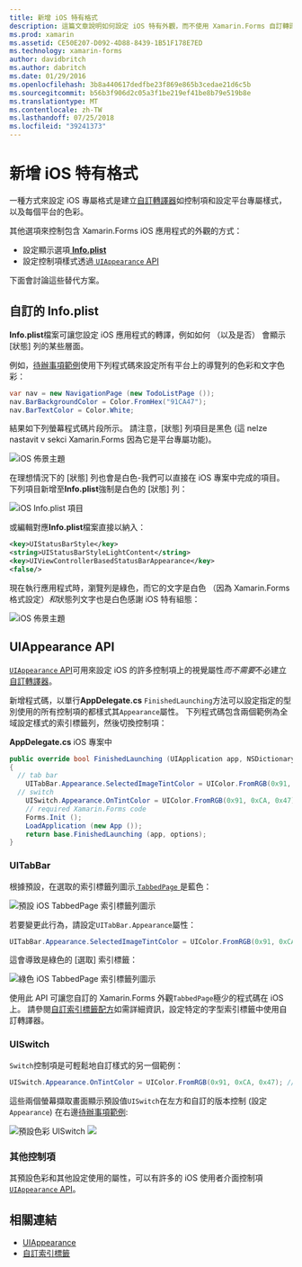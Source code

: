 ```yaml
---
title: 新增 iOS 特有格式
description: 這篇文章說明如何設定 iOS 特有外觀，而不使用 Xamarin.Forms 自訂轉譯器。
ms.prod: xamarin
ms.assetid: CE50E207-D092-4D88-8439-1B51F178E7ED
ms.technology: xamarin-forms
author: davidbritch
ms.author: dabritch
ms.date: 01/29/2016
ms.openlocfilehash: 3b8a440617dedfbe23f869e865b3cedae21d6c5b
ms.sourcegitcommit: b56b3f906d2c05a3f1be219ef41be8b79e519b8e
ms.translationtype: MT
ms.contentlocale: zh-TW
ms.lasthandoff: 07/25/2018
ms.locfileid: "39241373"
---
```

# <a name="adding-ios-specific-formatting"></a>新增 iOS 特有格式

一種方式來設定 iOS 專屬格式是建立[自訂轉譯器](~/xamarin-forms/app-fundamentals/custom-renderer/index.md)如控制項和設定平台專屬樣式，以及每個平台的色彩。

其他選項來控制包含 Xamarin.Forms iOS 應用程式的外觀的方式：

* 設定顯示選項[ **Info.plist**](#info-plist)
* 設定控制項樣式透過[ `UIAppearance` API](#uiappearance)

下面會討論這些替代方案。

<a name="info-plist"/>

## <a name="customizing-infoplist"></a>自訂的 Info.plist

**Info.plist**檔案可讓您設定 iOS 應用程式的轉譯，例如如何 （以及是否） 會顯示 [狀態] 列的某些層面。

例如，[待辦事項範例](https://developer.xamarin.com/samples/xamarin-forms/Todo/)使用下列程式碼來設定所有平台上的導覽列的色彩和文字色彩：

```csharp
var nav = new NavigationPage (new TodoListPage ());
nav.BarBackgroundColor = Color.FromHex("91CA47");
nav.BarTextColor = Color.White;
```

結果如下列螢幕程式碼片段所示。 請注意，[狀態] 列項目是黑色 (這 nelze nastavit v sekci Xamarin.Forms 因為它是平台專屬功能)。

![](theme-images/status-default-sml.png "iOS 佈景主題")

在理想情況下的 [狀態] 列也會是白色-我們可以直接在 iOS 專案中完成的項目。 下列項目新增至**Info.plist**強制是白色的 [狀態] 列：

![](theme-images/info-plist.png "iOS Info.plist 項目")

或編輯對應**Info.plist**檔案直接以納入：

```xml
<key>UIStatusBarStyle</key>
<string>UIStatusBarStyleLightContent</string>
<key>UIViewControllerBasedStatusBarAppearance</key>
<false/>
```

現在執行應用程式時，瀏覽列是綠色，而它的文字是白色 （因為 Xamarin.Forms 格式設定）*和*狀態列文字也是白色感謝 iOS 特有組態：

![](theme-images/status-white-sml.png "iOS 佈景主題")

<a name="uiappearance"/>

## <a name="uiappearance-api"></a>UIAppearance API

[ `UIAppearance` API](~/ios/user-interface/ios-ui/introduction-to-the-appearance-api.md)可用來設定 iOS 的許多控制項上的視覺屬性*而不需要*不必建立[自訂轉譯器](~/xamarin-forms/app-fundamentals/custom-renderer/index.md)。

新增程式碼，以單行**AppDelegate.cs** `FinishedLaunching`方法可以設定指定的型別使用的所有控制項的都樣式其`Appearance`屬性。 下列程式碼包含兩個範例為全域設定樣式的索引標籤列，然後切換控制項：

**AppDelegate.cs** iOS 專案中

```csharp
public override bool FinishedLaunching (UIApplication app, NSDictionary options)
{
  // tab bar
    UITabBar.Appearance.SelectedImageTintColor = UIColor.FromRGB(0x91, 0xCA, 0x47); // green
  // switch
    UISwitch.Appearance.OnTintColor = UIColor.FromRGB(0x91, 0xCA, 0x47); // green
    // required Xamarin.Forms code
    Forms.Init ();
    LoadApplication (new App ());
    return base.FinishedLaunching (app, options);
}
```

### <a name="uitabbar"></a>UITabBar

根據預設，在選取的索引標籤列圖示[ `TabbedPage` ](~/xamarin-forms/app-fundamentals/navigation/tabbed-page.md)是藍色：

![](theme-images/tabbar-default.png "預設 iOS TabbedPage 索引標籤列圖示")

若要變更此行為，請設定`UITabBar.Appearance`屬性：

```csharp
UITabBar.Appearance.SelectedImageTintColor = UIColor.FromRGB(0x91, 0xCA, 0x47); // green
```

這會導致是綠色的 [選取] 索引標籤：

![](theme-images/tabbar-custom.png "綠色 iOS TabbedPage 索引標籤列圖示")

使用此 API 可讓您自訂的 Xamarin.Forms 外觀`TabbedPage`極少的程式碼在 iOS 上。 請參閱[自訂索引標籤配方](https://github.com/xamarin/recipes/tree/master/Recipes/xamarin-forms/iOS/customize-tabs)如需詳細資訊，設定特定的字型索引標籤中使用自訂轉譯器。

### <a name="uiswitch"></a>UISwitch

`Switch`控制項是可輕鬆地自訂樣式的另一個範例：

```csharp
UISwitch.Appearance.OnTintColor = UIColor.FromRGB(0x91, 0xCA, 0x47); // green
```

這些兩個螢幕擷取畫面顯示預設值`UISwitch`在左方和自訂的版本控制 (設定`Appearance`) 在右邊[待辦事項範例](https://developer.xamarin.com/samples/xamarin-forms/Todo/):

![](theme-images/switch-default.png "預設色彩 UISwitch") ![ ](theme-images/switch-custom.png "自訂 UISwitch 色彩")

### <a name="other-controls"></a>其他控制項

其預設色彩和其他設定使用的屬性，可以有許多的 iOS 使用者介面控制項[ `UIAppearance` API](~/ios/user-interface/ios-ui/introduction-to-the-appearance-api.md)。



## <a name="related-links"></a>相關連結

- [UIAppearance](~/ios/user-interface/ios-ui/introduction-to-the-appearance-api.md)
- [自訂索引標籤](https://github.com/xamarin/recipes/tree/master/Recipes/xamarin-forms/iOS/customize-tabs)
